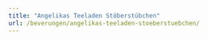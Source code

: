 ```yaml
---
title: "Angelikas Teeladen Stöberstübchen"
url: /beverungen/angelikas-teeladen-stoeberstuebchen/
---
```

